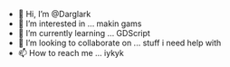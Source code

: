 - 👋 Hi, I’m @Darglark
- 👀 I’m interested in ... makin gams
- 🌱 I’m currently learning ... GDScript
- 💞️ I’m looking to collaborate on ... stuff i need help with
- 📫 How to reach me ... iykyk

<!---
Darglark/Darglark is a ✨ special ✨ repository because its `README.md` (this file) appears on your GitHub profile.
You can click the Preview link to take a look at your changes.
--->
